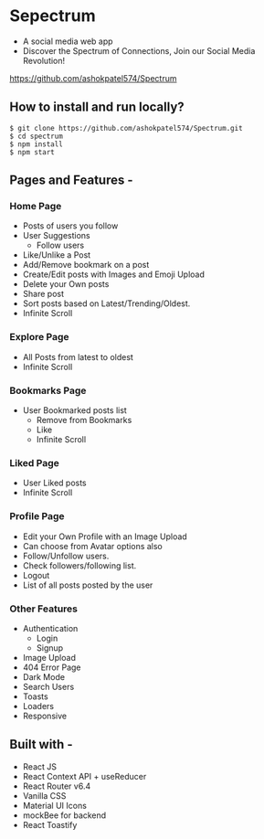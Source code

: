# Sepectrum

 - A social media web app
 -  Discover the Spectrum of Connections, Join our Social Media Revolution! 

https://github.com/ashokpatel574/Spectrum


## How to install and run locally?

```
$ git clone https://github.com/ashokpatel574/Spectrum.git
$ cd spectrum
$ npm install
$ npm start
```

## Pages and Features -

### Home Page

- Posts of users you follow
- User Suggestions
  - Follow users
- Like/Unlike a Post
- Add/Remove bookmark on a post
- Create/Edit posts with Images and Emoji Upload
- Delete your Own posts
- Share post 
- Sort posts based on Latest/Trending/Oldest.
- Infinite Scroll

### Explore Page

- All Posts from latest to oldest
- Infinite Scroll

### Bookmarks Page

- User Bookmarked posts list
  - Remove from Bookmarks
  - Like
  - Infinite Scroll
 
### Liked Page

- User Liked posts
- Infinite Scroll

### Profile Page

- Edit your Own Profile with an Image Upload
- Can choose from Avatar options also
- Follow/Unfollow users.
- Check followers/following list.
- Logout
- List of all posts posted by the user


### Other Features

- Authentication
  - Login
  - Signup
- Image Upload
- 404 Error Page
- Dark Mode
- Search Users
- Toasts
- Loaders
- Responsive

## Built with -

- React JS
- React Context API + useReducer
- React Router v6.4
- Vanilla CSS
- Material UI Icons
- mockBee for backend
- React Toastify


